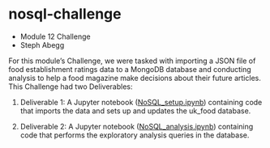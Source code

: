 # nosql-challenge
- Module 12 Challenge
- Steph Abegg

For this module’s Challenge, we were tasked with importing a JSON file of food establishment ratings data to a MongoDB database and conducting analysis to help a food magazine make decisions about their future articles. This Challenge had two Deliverables:

1. Deliverable 1: A Jupyter notebook ([NoSQL_setup.ipynb](NoSQL_setup.ipynb)) containing code that imports the data and sets up and updates the uk_food database.

2. Deliverable 2: A Jupyter notebook ([NoSQL_analysis.ipynb](NoSQL_analysis.ipynb)) containing code that performs the exploratory analysis queries in the database.
